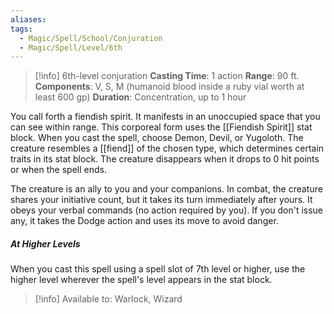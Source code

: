 ```yaml
---
aliases: 
tags:
  - Magic/Spell/School/Conjuration
  - Magic/Spell/Level/6th
---
```

>[!info]
>6th-level conjuration
>**Casting Time**: 1 action
>**Range**: 90 ft.
>**Components**: V, S, M (humanoid blood inside a ruby vial worth at least 600 gp)
>**Duration**: Concentration, up to 1 hour

You call forth a fiendish spirit. It manifests in an unoccupied space that you can see within range. This corporeal form uses the [[Fiendish Spirit]] stat block. When you cast the spell, choose Demon, Devil, or Yugoloth. The creature resembles a [[fiend]] of the chosen type, which determines certain traits in its stat block. The creature disappears when it drops to 0 hit points or when the spell ends.

The creature is an ally to you and your companions. In combat, the creature shares your initiative count, but it takes its turn immediately after yours. It obeys your verbal commands (no action required by you). If you don't issue any, it takes the Dodge action and uses its move to avoid danger.
##### At Higher Levels
When you cast this spell using a spell slot of 7th level or higher, use the higher level wherever the spell's level appears in the stat block.

>[!info] Available to:
>Warlock, Wizard